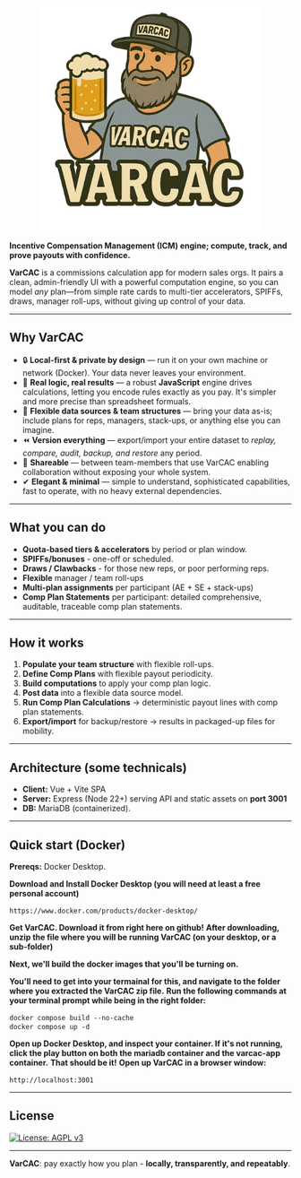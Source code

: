 <p align="center">
  <img src="varcac_alt.png" width=400>

</p>

**Incentive Compensation Management (ICM) engine; compute, track, and prove payouts with confidence.**

**VarCAC** is a commissions calculation app for modern sales orgs. It pairs a clean, admin-friendly UI with a powerful computation engine, so you can model *any* plan—from simple rate cards to multi-tier accelerators, SPIFFs, draws, manager roll-ups, without giving up control of your data.

---

## Why VarCAC
- 🔒 **Local-first & private by design** — run it on your own machine or network (Docker). Your data never leaves your environment.
- 🧠 **Real logic, real results** — a robust **JavaScript** engine drives calculations, letting you encode rules exactly as you pay. It's simpler and more precise than spreadsheet formuals.
- 🧩 **Flexible data sources & team structures** — bring your data as-is; include plans for reps, managers, stack-ups, or anything else you can imagine.
- ⏪ **Version everything** — export/import your entire dataset to *replay, compare, audit, backup, and restore* any period.
- 🤝 **Shareable** — between team-members that use VarCAC enabling collaboration without exposing your whole system.
- ✔ **Elegant & minimal** — simple to understand, sophisticated capabilities, fast to operate, with no heavy external dependencies.

---

## What you can do
- **Quota-based tiers & accelerators** by period or plan window.
- **SPIFFs/bonuses** - one-off or scheduled.
- **Draws / Clawbacks** - for those new reps, or poor performing reps.
- **Flexible** manager / team roll-ups
- **Multi-plan assignments** per participant (AE + SE + stack-ups)
- **Comp Plan Statements** per participant: detailed comprehensive, auditable, traceable comp plan statements.

---

## How it works
1. **Populate your team structure** with flexible roll-ups.
2. **Define Comp Plans** with flexible payout periodicity. 
3. **Build computations** to apply your comp plan logic.
4. **Post data** into a flexible data source model.  
5. **Run Comp Plan Calculations** → deterministic payout lines with comp plan statements.
6. **Export/import** for backup/restore → results in packaged-up files for mobility.

---

## Architecture (some technicals)
- **Client:** Vue + Vite SPA
- **Server:** Express (Node 22+) serving API and static assets on **port 3001**
- **DB:** MariaDB (containerized).

---

## Quick start (Docker)
**Prereqs:** Docker Desktop.


**Download and Install Docker Desktop (you will need at least a free personal account)**
```
https://www.docker.com/products/docker-desktop/
```
**Get VarCAC. Download it from right here on github!**
**After downloading, unzip the file where you will be running VarCAC (on your desktop, or a sub-folder)**

**Next, we'll build the docker images that you'll be turning on.**

**You'll need to get into your termainal for this, and navigate to the folder where you extracted the VarCAC zip file.**
**Run the following commands at your terminal prompt while being in the right folder:**
```
docker compose build --no-cache
docker compose up -d
```

**Open up Docker Desktop, and inspect your container. If it's not running, click the play button on both the mariadb container and the varcac-app container.**
**That should be it!**
**Open up VarCAC in a browser window:**
```
http://localhost:3001
```
---

## License
[![License: AGPL v3](https://img.shields.io/badge/License-AGPL_v3-blue.svg)](LICENSE)

---

**VarCAC**: pay exactly how you plan - **locally, transparently, and repeatably**.
